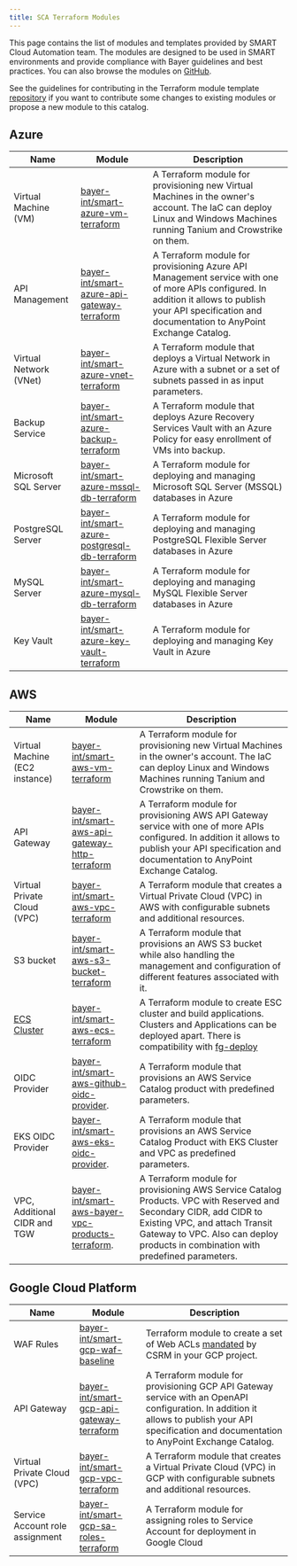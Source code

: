 ```yaml
---
title: SCA Terraform Modules
---
```


This page contains the list of modules and templates provided by SMART Cloud Automation
team. The modules are designed to be used in SMART environments and provide compliance
with Bayer guidelines and best practices. You can also browse the modules on
[GitHub](https://github.com/search?q=topic%3Aterraform-module+topic%3Asmart-cloud-automation+org%3Abayer-int+fork%3Atrue&type=repositories).

See the guidelines for contributing in the Terraform module
template [repository](https://github.com/bayer-int/smart-terraform-module-template) if
you want to contribute some changes to existing modules or propose a new module to this
catalog.

## Azure

| Name                  | Module                                                                                    | Description                                                                                                                                                           |
| --------------------- | ----------------------------------------------------------------------------------------- | --------------------------------------------------------------------------------------------------------------------------------------------------------------------- |
| Virtual Machine (VM) | [bayer-int/smart-azure-vm-terraform](https://github.com/bayer-int/smart-azure-vm-terraform) | A Terraform module for provisioning new Virtual Machines in the owner's account. The IaC can deploy Linux and Windows Machines running Tanium and Crowstrike on them. |
| API Management | [bayer-int/smart-azure-api-gateway-terraform](https://github.com/bayer-int/smart-azure-api-gateway-terraform) | A Terraform module for provisioning Azure API Management service with one of more APIs configured. In addition it allows to publish your API specification and documentation to AnyPoint Exchange Catalog. |
| Virtual Network (VNet) | [bayer-int/smart-azure-vnet-terraform](https://github.com/bayer-int/smart-azure-vnet-terraform) | A Terraform module that deploys a Virtual Network in Azure with a subnet or a set of subnets passed in as input parameters. |
| Backup Service | [bayer-int/smart-azure-backup-terraform](https://github.com/bayer-int/smart-azure-backup-terraform) | A Terraform module that deploys Azure Recovery Services Vault with an Azure Policy for easy enrollment of VMs into backup. |
| Microsoft SQL Server | [bayer-int/smart-azure-mssql-db-terraform](https://github.com/bayer-int/smart-azure-mssql-db-terraform) | A Terraform module for deploying and managing Microsoft SQL Server (MSSQL) databases in Azure |
| PostgreSQL Server | [bayer-int/smart-azure-postgresql-db-terraform](https://github.com/bayer-int/smart-azure-postgresql-db-terraform) | A Terraform module for deploying and managing PostgreSQL Flexible Server databases in Azure |
| MySQL Server | [bayer-int/smart-azure-mysql-db-terraform](https://github.com/bayer-int/smart-azure-mysql-db-terraform) | A Terraform module for deploying and managing MySQL Flexible Server databases in Azure |
| Key Vault | [bayer-int/smart-azure-key-vault-terraform](https://github.com/bayer-int/smart-azure-key-vault-terraform) | A Terraform module for deploying and managing Key Vault in Azure |

## AWS

| Name                  | Module                                                                                | Description                                                                                                                                                           |
| --------------------- | ------------------------------------------------------------------------------------- | --------------------------------------------------------------------------------------------------------------------------------------------------------------------- |
| Virtual Machine (EC2 instance) | [bayer-int/smart-aws-vm-terraform](https://github.com/bayer-int/smart-aws-vm-terraform) | A Terraform module for provisioning new Virtual Machines in the owner's account. The IaC can deploy Linux and Windows Machines running Tanium and Crowstrike on them. |
| API Gateway | [bayer-int/smart-aws-api-gateway-http-terraform](https://github.com/bayer-int/smart-aws-api-gateway-http-terraform) | A Terraform module for provisioning AWS API Gateway service with one of more APIs configured. In addition it allows to publish your API specification and documentation to AnyPoint Exchange Catalog. |
| Virtual Private Cloud (VPC) | [bayer-int/smart-aws-vpc-terraform](https://github.com/bayer-int/smart-aws-vpc-terraform) | A Terraform module that creates a Virtual Private Cloud (VPC) in AWS with configurable subnets and additional resources. |
| S3 bucket | [bayer-int/smart-aws-s3-bucket-terraform](https://github.com/bayer-int/smart-aws-s3-bucket-terraform) | A Terraform module that provisions an AWS S3 bucket while also handling the management and configuration of different features associated with it. |
| [ECS Cluster](./ecs.md) | [bayer-int/smart-aws-ecs-terraform](https://github.com/bayer-int/smart-aws-ecs-terraform) | A Terraform module to create ESC cluster and build applications. Clusters and Applications can be deployed apart. There is compatibility with [fg-deploy](../../smart-aws/kb/how-to/fargate.md) |
| OIDC Provider | [bayer-int/smart-aws-github-oidc-provider](https://github.com/bayer-int/smart-aws-github-oidc-provider). | A Terraform module that provisions an AWS Service Catalog product with predefined parameters. |
| EKS OIDC Provider | [bayer-int/smart-aws-eks-oidc-provider](https://github.com/bayer-int/smart-aws-eks-oidc-provider). | A Terraform module that provisions an AWS Service Catalog Product with EKS Cluster and VPC as predefined parameters. |
| VPC, Additional CIDR and TGW | [bayer-int/smart-aws-bayer-vpc-products-terraform](https://github.com/bayer-int/smart-aws-bayer-vpc-products-terraform). | A Terraform module for provisioning AWS Service Catalog Products. VPC with Reserved and Secondary CIDR, add CIDR to Existing VPC, and attach Transit Gateway to VPC. Also can deploy products in combination with predefined parameters. |

## Google Cloud Platform

| Name                  | Module                                                                                | Description                                                                                                                                                           |
| --------------------- | ------------------------------------------------------------------------------------- | --------------------------------------------------------------------------------------------------------------------------------------------------------------------- |
| WAF Rules | [bayer-int/smart-gcp-waf-baseline](https://github.com/bayer-int/smart-gcp-waf-baseline/) | Terraform module to create a set of Web ACLs [mandated](https://bayergroup.sharepoint.com/:w:/r/sites/CloudDevOpsInfrastructureSecurityProject/Shared%20Documents/General/2023/Execution/WAF%20and%20Container%20Security/WAF%20Strategy%20and%20Overview.docx?d=w8ba8f4c5387d4679b86f55c181816f53&csf=1&web=1&e=i2D9Mf) by CSRM in your GCP project. |
| API Gateway | [bayer-int/smart-gcp-api-gateway-terraform](https://github.com/bayer-int/smart-gcp-api-gateway-terraform) | A Terraform module for provisioning GCP API Gateway service with an OpenAPI configuration. In addition it allows to publish your API specification and documentation to AnyPoint Exchange Catalog. |
| Virtual Private Cloud (VPC) | [bayer-int/smart-gcp-vpc-terraform](https://github.com/bayer-int/smart-gcp-vpc-terraform) | A Terraform module that creates a Virtual Private Cloud (VPC) in GCP with configurable subnets and additional resources. |
| Service Account role assignment | [bayer-int/smart-gcp-sa-roles-terraform](https://github.com/bayer-int/smart-gcp-sa-roles-terraform) | A Terraform module for assigning roles to Service Account for deployment in Google Cloud |
